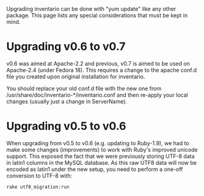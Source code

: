 Upgrading inventario can be done with "yum update" like any other package. This page lists any special considerations that must be kept in mind.

# Upgrading v0.6 to v0.7

v0.6 was aimed at Apache-2.2 and previous, v0.7 is aimed to be used on Apache-2.4 (under Fedora 18). This requires a change to the apache conf.d file you created upon original installation for inventario.

You should replace your old conf.d file with the new one from /usr/share/doc/inventario-*/inventario.conf and then re-apply your local changes (usually just a change in ServerName).

# Upgrading v0.5 to v0.6

When upgrading from v0.5 to v0.6 (e.g. updating to Ruby-1.9), we had to make some changes (improvements) to work with Ruby's improved unicode support. This exposed the fact that we were previously storing UTF-8 data in latin1 columns in the MySQL database. As this raw UTF8 data will now be encoded as latin1 under the new setup, you need to perform a one-off conversion to UTF-8 with:

    rake utf8_migration:run